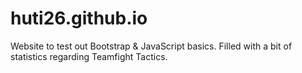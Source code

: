 # huti26.github.io

Website to test out Bootstrap & JavaScript basics. Filled with a bit of statistics regarding Teamfight Tactics.
